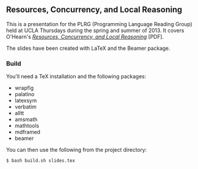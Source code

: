 ## Resources, Concurrency, and Local Reasoning

This is a presentation for the PLRG (Programming Language Reading Group) held at UCLA Thursdays during the spring and summer of 2013. It covers O'Hearn's [*Resources, Concurrency, and Local Reasoning*](http://www.eecs.qmul.ac.uk/~ohearn/papers/concurrency.pdf‎) [PDF].

The slides have been created with LaTeX and the Beamer package.

### Build

You'll need a TeX installation and the following packages:

* wrapfig
* palatino
* latexsym
* verbatim
* alltt
* amsmath
* mathtools
* mdframed
* beamer

You can then use the following from the project directory:

```bash
$ bash build.sh slides.tex
```
